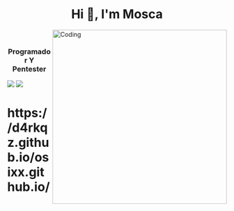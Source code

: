 <h1 align="center">Hi 👋, I'm Mosca</h1>
<img align="right" alt="Coding" width="400" src="https://cdn.dribbble.com/users/1162077/screenshots/3848914/programmer.gif">
<p align="left">
<br>
<h3 align="center">Programador Y Pentester</h3>

<img src="https://github-readme-stats.vercel.app/api/top-langs/?username=d4rkqz&theme=merko&langs_count=5">
<img src="https://github-readme-stats.vercel.app/api?username=d4rkqz&show_icons=true&theme=chartreuse-dark&count_private=true&include_all_commits=true"> <br>

<h1 align="Center>Mi Portafolio :)</h1>

https://d4rkqz.github.io/osixx.github.io/


